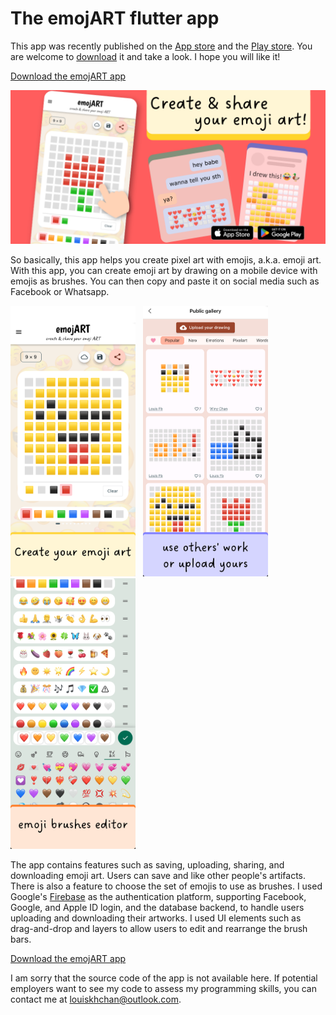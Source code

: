 # The emojART flutter app

This app was recently published on the [App store](https://apps.apple.com/us/app/emojart/id1632243774) and the [Play store](https://play.google.com/store/apps/details?id=com.navonapps.emojart). You are welcome to [download](https://navonapps.github.io/emojart/download_app.htm) it and take a look. I hope you will like it!

[Download the emojART app](https://navonapps.github.io/emojart/download_app.htm)

<a href='https://navonapps.github.io/emojart/download_app.htm'><img src='banner6.png' width='600' /></a>

So basically, this app helps you create pixel art with emojis, a.k.a. emoji art. With this app, you can create emoji art by drawing on a mobile device with emojis as brushes. You can then copy and paste it on social media such as Facebook or Whatsapp.

<img src='ss1.png' width='200' />&nbsp;&nbsp; <img src='ss4.png' width='200' />&nbsp;&nbsp; <img src='ss7.png' width='200' /> 

The app contains features such as saving, uploading, sharing, and downloading emoji art. Users can save and like other people's artifacts. There is also a feature to choose the set of emojis to use as brushes. I used Google's [Firebase](https://firebase.google.com/) as the authentication platform, supporting Facebook, Google, and Apple ID login, and the database backend, to handle users uploading and downloading their artworks. I used UI elements such as drag-and-drop and layers to allow users to edit and rearrange the brush bars.

[Download the emojART app](https://navonapps.github.io/emojart/download_app.htm)

I am sorry that the source code of the app is not available here. If potential employers want to see my code to assess my programming skills, you can contact me at louiskhchan@outlook.com.

